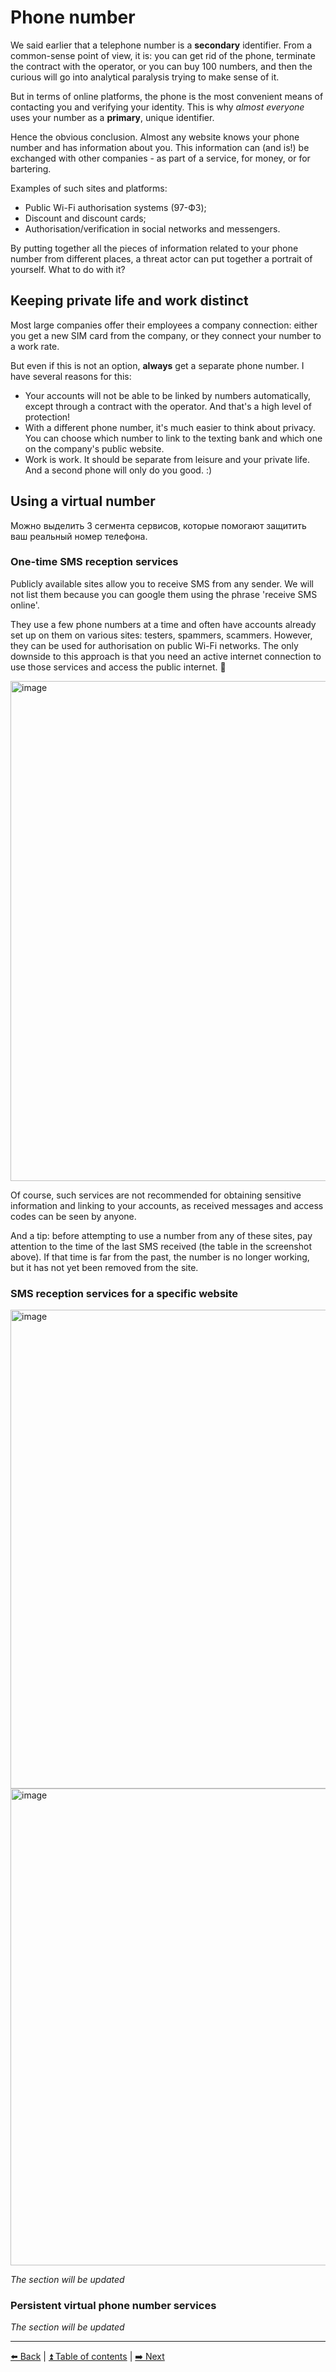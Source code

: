 # Phone number

We said earlier that a telephone number is a **secondary** identifier.
From a common-sense point of view, it is: you can get rid of the phone, terminate the contract with the operator, or you can buy 100 numbers, and then the curious will go into analytical paralysis trying to make sense of it.

But in terms of online platforms, the phone is the most convenient means of contacting you and verifying your identity.
This is why *almost everyone* uses your number as a **primary**, unique identifier.

Hence the obvious conclusion. Almost any website knows your phone number and has information about you.
This information can (and is!) be exchanged with other companies - as part of a service, for money, or for bartering.

Examples of such sites and platforms:
- Public Wi-Fi authorisation systems (97-ФЗ);
- Discount and discount cards;
- Authorisation/verification in social networks and messengers.

By putting together all the pieces of information related to your phone number from different places, a threat actor can put together a portrait of yourself.
What to do with it?

## Keeping private life and work distinct

Most large companies offer their employees a company connection: either you get a new SIM card from the company, or they connect your number to a work rate.

But even if this is not an option, **always** get a separate phone number. I have several reasons for this:
- Your accounts will not be able to be linked by numbers automatically, except through a contract with the operator.
And that's a high level of protection!
- With a different phone number, it's much easier to think about privacy. You can choose which number to link to the texting bank and which one on the company's public website.
- Work is work. It should be separate from leisure and your private life. And a second phone will only do you good. :)

## Using a virtual number

Можно выделить 3 сегмента сервисов, которые помогают защитить ваш реальный номер телефона.

### One-time SMS reception services


Publicly available sites allow you to receive SMS from any sender. We will not list them because you can google them using the phrase 'receive SMS online'.

They use a few phone numbers at a time and often have accounts already set up on them on various sites: testers, spammers, scammers. However, they can be used for authorisation on public Wi-Fi networks. The only downside to this approach is that you need an active internet connection to use those services and access the public internet. 🙂

<img width="800" alt="image" src="https://user-images.githubusercontent.com/31013580/154546610-38100808-fdaa-43ba-8d06-f196fb81423e.png">

Of course, such services are not recommended for obtaining sensitive information and linking to your accounts, as received messages and access codes can be seen by anyone.

And a tip: before attempting to use a number from any of these sites, pay attention to the time of the last SMS received (the table in the screenshot above). If that time is far from the past, the number is no longer working, but it has not yet been removed from the site.

### SMS reception services for a specific website

<img width="766" alt="image" src="https://user-images.githubusercontent.com/31013580/181388851-8fb6b8b7-dee6-43b8-8d9a-dd2311fccf4a.png">
<img width="763" alt="image" src="https://user-images.githubusercontent.com/31013580/181388894-fefbd50d-8a30-43ad-86f0-57a5451744f7.png">

_The section will be updated_

### Persistent virtual phone number services

_The section will be updated_

---

[⬅️ Back](./hygiene.md) | [⏫ Table of contents](../README.md) | [➡️ Next](./email.md)
